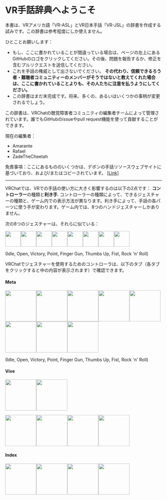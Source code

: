 # VR手話辞典へようこそ

本書は、VRアメリカ語「VR-ASL」とVR日本手話「VR-JSL」の辞書を作成する試みです。この辞書は参考程度にしか使えません。

ひとことお願いします：

* もし、ここに書かれていることが間違っている場合は、ページの左上にあるGitHubのロゴをクリックしてください。その後、問題を報告するか、修正を含むプルリクエストを送信してください。
* これを手話の権威として出さないでください。 **その代わり、信頼できるろう者・難聴者コミュニティーのメンバーがそうではないと教えてくれた場合は、ここに書かれていることよりも、その人たちに注意を払うようにしてください。**
* この辞書はまだ未完成です。将来、多くの、あるいはいくつかの事柄が変更されるでしょう。

この辞書は、VRChatの聴覚障害者コミュニティの編集者チームによって管理されています。誰でもGitHubのissueやpull request機能を使って貢献することができます。

現在の編集者：

* Amarante
* Rafael
* ZadeTheCheetah

免責事項：ここにあるもののいくつかは、デボンの手話リソースウェブサイトに基づいており、および/またはコピーされています。 [[Link]](https://vrsl.withdevon.xyz)

---

VRChatでは、VRでの手話の使い方に大きく影響するのは以下の2点です： **コントローラー**の種類と**利き手**. コントローラーの種類によって、できるジェスチャーの種類と、ゲーム内での表示方法が異なります。利き手によって、手話の各パーツに使う手が変わります。ゲーム内では、8つのハンドジェスチャーしかありません。

次の8つのジェスチャーは、それらに似ている：

<img src="VRSignLanguageDictionary/assets/images/idle_right.png" height="50" /><img src="VRSignLanguageDictionary/assets/images/openhand_right.png" height="50" /><img src="VRSignLanguageDictionary/assets/images/victory_right.png" height="50" /><img src="VRSignLanguageDictionary/assets/images/point_right.png" height="50" /><img src="VRSignLanguageDictionary/assets/images/fingergun_right.png" height="50" /><img src="VRSignLanguageDictionary/assets/images/thumbsup_right.png" height="50" /><img src="VRSignLanguageDictionary/assets/images/fist_right.png" height="50" /><img src="VRSignLanguageDictionary/assets/images/rocknroll_right.png" height="50" />

(Idle, Open, Victory, Point, Finger Gun, Thumbs Up, Fist, Rock 'n' Roll)

VRChatでジェスチャーを使用するためのコントローラは、以下のタブ（各タブをクリックすると中の内容が表示されます）で確認できます。

<!-- tabs:start -->

#### **Meta**

<img src="VRSignLanguageDictionary/assets/images/idle-meta-right.png" height="100" /><img src="VRSignLanguageDictionary/assets/images/openhand-meta-right.png" height="100" /><img src="VRSignLanguageDictionary/assets/images/victory-meta-right.png" height="100" /><img src="VRSignLanguageDictionary/assets/images/point-meta-right.png" height="100" /><img src="VRSignLanguageDictionary/assets/images/fingergun-meta-right.png" height="100" /><img src="VRSignLanguageDictionary/assets/images/thumbsup-meta-right.png" height="100" /><img src="VRSignLanguageDictionary/assets/images/fist-meta-right.png" height="100" /><img src="VRSignLanguageDictionary/assets/images/rocknroll-meta-right.png" height="100" />

(Idle, Open, Victory, Point, Finger Gun, Thumbs Up, Fist, Rock 'n' Roll)

#### **Vive**

<img src="VRSignLanguageDictionary/assets/images/idle_right.png" height="100" /><img src="VRSignLanguageDictionary/assets/images/vive-noinput.png" height="100" />

<img src="VRSignLanguageDictionary/assets/images/vive-gesture-left.png" height="100" /><img src="VRSignLanguageDictionary/assets/images/vive-gesture-right.png" height="100" /><img src="VRSignLanguageDictionary/assets/images/vive-gripgesture-right.png" height="100" /><img src="VRSignLanguageDictionary/assets/images/vive-triggergesture-right.png" height="100" />

#### **Index**

<img src="VRSignLanguageDictionary/assets/images/fist_left.png" height="100" /><img src="VRSignLanguageDictionary/assets/images/fist_right.png" height="100" /><img src="VRSignLanguageDictionary/assets/images/openhand_left.png" height="100" /><img src="VRSignLanguageDictionary/assets/images/openhand_right.png" height="100" />

<!-- tabs:end -->